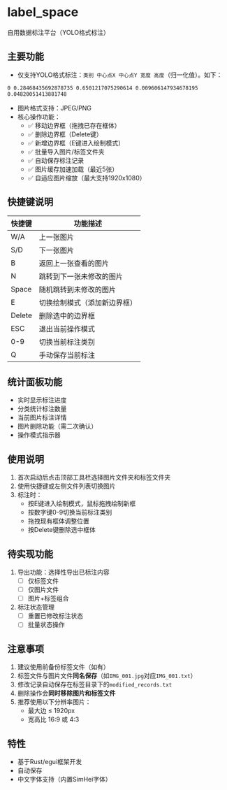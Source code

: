 # label_space
自用数据标注平台（YOLO格式标注）

## 主要功能
- 仅支持YOLO格式标注：`类别 中心点X 中心点Y 宽度 高度`（归一化值）。如下：
```
0 0.28468435692878735 0.6501217075290614 0.009606147934678195 0.04820051413881748 
```
- 图片格式支持：JPEG/PNG
- 核心操作功能：
  - ✅ 移动边界框（拖拽已存在框体）
  - ✅ 删除边界框（Delete键）
  - ✅ 新增边界框（E键进入绘制模式）
  - ✅ 批量导入图片/标签文件夹
  - ✅ 自动保存标注记录
  - ✅ 图片缓存加速加载（最近5张）
  - ✅ 自适应图片缩放（最大支持1920x1080）

## 快捷键说明
| 快捷键 | 功能描述                    |
|--------|---------------------------|
| W/A    | 上一张图片                  |
| S/D    | 下一张图片                  |
| B      | 返回上一张查看的图片         |
| N      | 跳转到下一张未修改的图片      |
| Space  | 随机跳转到未修改的图片        |
| E      | 切换绘制模式（添加新边界框）   |
| Delete | 删除选中的边界框             |
| ESC    | 退出当前操作模式             |
| 0-9    | 切换当前标注类别             |
| Q      | 手动保存当前标注             |

## 统计面板功能
- 实时显示标注进度
- 分类统计标注数量
- 当前图片标注详情
- 图片删除功能（需二次确认）
- 操作模式指示器

## 使用说明
1. 首次启动后点击顶部工具栏选择图片文件夹和标签文件夹
2. 使用快捷键或左侧文件列表切换图片
3. 标注时：
   - 按E键进入绘制模式，鼠标拖拽绘制新框
   - 按数字键0-9切换当前标注类别
   - 拖拽现有框体调整位置
   - 按Delete键删除选中框体

## 待实现功能
1. 导出功能：选择性导出已标注内容
   - [ ] 仅标签文件
   - [ ] 仅图片文件 
   - [ ] 图片+标签组合
2. 标注状态管理
   - [ ] 重置已修改标注状态
   - [ ] 批量状态操作

## 注意事项
1. 建议使用前备份标签文件（如有）
2. 标签文件与图片文件**同名保存**（如`IMG_001.jpg`对应`IMG_001.txt`）
3. 修改记录自动保存在标签目录下的`modified_records.txt`
4. 删除操作会**同时移除图片和标签文件**
5. 推荐使用以下分辨率图片：
   - 最大边 ≤ 1920px
   - 宽高比 16:9 或 4:3

## 特性
- 基于Rust/egui框架开发
- 自动保存
- 中文字体支持（内置SimHei字体）